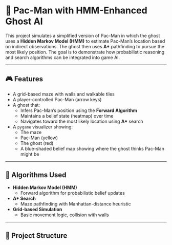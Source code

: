 # 🧠 Pac-Man with HMM-Enhanced Ghost AI

This project simulates a simplified version of Pac-Man in which the ghost uses a **Hidden Markov Model (HMM)** to estimate Pac-Man’s location based on indirect observations. The ghost then uses **A\*** pathfinding to pursue the most likely position. The goal is to demonstrate how probabilistic reasoning and search algorithms can be integrated into game AI.

---

## 🎮 Features

- A grid-based maze with walls and walkable tiles
- A player-controlled Pac-Man (arrow keys)
- A ghost that:
  - Infers Pac-Man’s position using the **Forward Algorithm**
  - Maintains a belief state (heatmap) over time
  - Navigates toward the most likely location using **A\*** search
- A `pygame` visualizer showing:
  - The maze
  - Pac-Man (yellow)
  - The ghost (red)
  - A blue-shaded belief map showing where the ghost thinks Pac-Man might be

---

## 🧠 Algorithms Used

- **Hidden Markov Model (HMM)**  
  - Forward algorithm for probabilistic belief updates
- **A\* Search**  
  - Maze pathfinding with Manhattan-distance heuristic
- **Grid-based Simulation**  
  - Basic movement logic, collision with walls

---

## 📂 Project Structure

